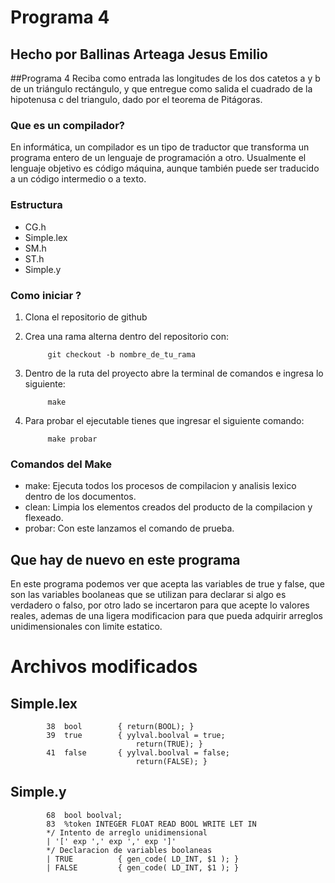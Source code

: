 # Programa 4

## Hecho por Ballinas Arteaga Jesus Emilio

##Programa 4
 Reciba como entrada las longitudes de los dos catetos a y b de un triángulo rectángulo, y que entregue como salida el cuadrado de la hipotenusa c del triangulo, dado por el teorema de Pitágoras.


### Que es un compilador?

En informática, un compilador es un tipo de traductor que transforma un programa entero de un lenguaje de programación a otro.​ Usualmente el lenguaje objetivo es código máquina, aunque también puede ser traducido a un código intermedio o a texto.

### Estructura

- CG.h
- Simple.lex
- SM.h
- ST.h
- Simple.y

### Como iniciar ?

1. Clona el repositorio de github
2. Crea una rama alterna dentro del repositorio con: 

            git checkout -b nombre_de_tu_rama

3. Dentro de la ruta del proyecto abre la terminal de comandos e ingresa lo siguiente:

            make

4. Para probar el ejecutable tienes que ingresar el siguiente comando:

            make probar

### Comandos del Make

- make: Ejecuta todos los procesos de compilacion y analisis lexico dentro de los documentos.
- clean: Limpia los elementos creados del producto de la compilacion y flexeado.
- probar: Con este lanzamos el comando de prueba.

## Que hay de nuevo en este programa

En este programa podemos ver que acepta las variables de true y false, que son las variables boolaneas que se utilizan para declarar si algo es verdadero o falso, por otro lado se incertaron para que acepte lo valores reales, ademas de una ligera modificacion para que pueda adquirir arreglos unidimensionales con limite estatico.

# Archivos modificados

## Simple.lex

            38  bool		{ return(BOOL); }
            39  true	    { yylval.boolval = true;
		                        return(TRUE); }
            41  false	    { yylval.boolval = false;
		                        return(FALSE); }
## Simple.y

            68  bool boolval;  
            83  %token INTEGER FLOAT READ BOOL WRITE LET IN
            */ Intento de arreglo unidimensional
            | '[' exp ',' exp ',' exp ']'
            */ Declaracion de variables boolaneas
	        | TRUE			{ gen_code( LD_INT, $1 ); }
	        | FALSE 		{ gen_code( LD_INT, $1 ); }
